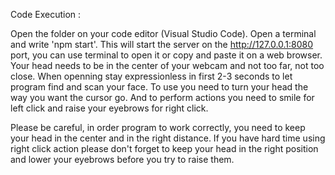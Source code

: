 Code Execution :

Open the folder on your code editor (Visual Studio Code).
Open a terminal and write 'npm start'.
This will start the server on the http://127.0.0.1:8080 port, you can use terminal to open it or copy and paste it on a web browser.
Your head needs to be in the center of your webcam and not too far, not too close.
When openning stay expressionless in first 2-3 seconds to let program find and scan your face.
To use you need to turn your head the way you want the cursor go. And to perform actions you need to smile for left click and raise your eyebrows for right click.

Please be careful, in order program to work correctly, you need to keep your head in the center and in the right distance. If you have hard time using right click action please don't forget to keep your head in the right position and lower your eyebrows before you try to raise them.
